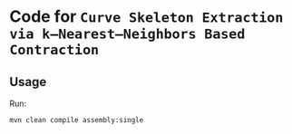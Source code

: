 # Code for `Curve Skeleton Extraction via k–Nearest–Neighbors Based Contraction`

## Usage

Run:
```bash
mvn clean compile assembly:single 
```